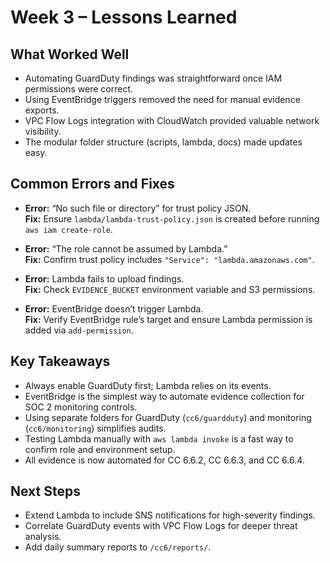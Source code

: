 # Week 3 – Lessons Learned

## What Worked Well
- Automating GuardDuty findings was straightforward once IAM permissions were correct.
- Using EventBridge triggers removed the need for manual evidence exports.
- VPC Flow Logs integration with CloudWatch provided valuable network visibility.
- The modular folder structure (scripts, lambda, docs) made updates easy.

## Common Errors and Fixes
- **Error:** “No such file or directory” for trust policy JSON.  
  **Fix:** Ensure `lambda/lambda-trust-policy.json` is created before running `aws iam create-role`.

- **Error:** “The role cannot be assumed by Lambda.”  
  **Fix:** Confirm trust policy includes `"Service": "lambda.amazonaws.com"`.

- **Error:** Lambda fails to upload findings.  
  **Fix:** Check `EVIDENCE_BUCKET` environment variable and S3 permissions.

- **Error:** EventBridge doesn’t trigger Lambda.  
  **Fix:** Verify EventBridge rule’s target and ensure Lambda permission is added via `add-permission`.

## Key Takeaways
- Always enable GuardDuty first; Lambda relies on its events.
- EventBridge is the simplest way to automate evidence collection for SOC 2 monitoring controls.
- Using separate folders for GuardDuty (`cc6/guardduty`) and monitoring (`cc6/monitoring`) simplifies audits.
- Testing Lambda manually with `aws lambda invoke` is a fast way to confirm role and environment setup.
- All evidence is now automated for CC 6.6.2, CC 6.6.3, and CC 6.6.4.

## Next Steps
- Extend Lambda to include SNS notifications for high-severity findings.
- Correlate GuardDuty events with VPC Flow Logs for deeper threat analysis.
- Add daily summary reports to `/cc6/reports/`.
